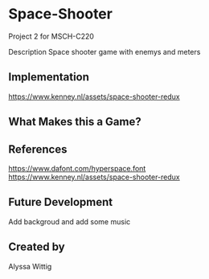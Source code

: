 # Space-Shooter
Project 2 for MSCH-C220

Description
Space shooter game with enemys and meters 

## Implementation

https://www.kenney.nl/assets/space-shooter-redux

## What Makes this a Game?

## References

https://www.dafont.com/hyperspace.font
https://www.kenney.nl/assets/space-shooter-redux

## Future Development
Add backgroud and add some music 


## Created by
Alyssa Wittig
